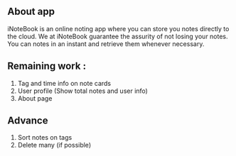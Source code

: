 ## About app 
iNoteBook is an online noting app where you can store you notes directly to the cloud. 
We at iNoteBook guarantee the assurity of not losing your notes. 
You can notes in an instant and retrieve them whenever necessary.


## Remaining work : 
1. Tag and time info on note cards 
2. User profile (Show total notes and user info)
3. About page 

## Advance 
1. Sort notes on tags 
2. Delete many (if possible)